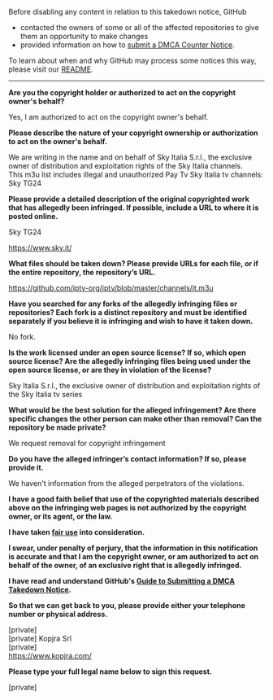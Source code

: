 Before disabling any content in relation to this takedown notice, GitHub
- contacted the owners of some or all of the affected repositories to give them an opportunity to make changes
- provided information on how to [submit a DMCA Counter Notice](https://docs.github.com/en/articles/guide-to-submitting-a-dmca-counter-notice).

To learn about when and why GitHub may process some notices this way, please visit our [README](https://github.com/github/dmca/blob/master/README.md).

---

**Are you the copyright holder or authorized to act on the copyright owner's behalf?**

Yes, I am authorized to act on the copyright owner's behalf.

**Please describe the nature of your copyright ownership or authorization to act on the owner's behalf.**

We are writing in the name and on behalf of Sky Italia S.r.l., the exclusive owner of distribution and exploitation rights of the Sky Italia channels.  
This m3u list includes illegal and unauthorized Pay Tv Sky Italia tv channels:  
Sky TG24

**Please provide a detailed description of the original copyrighted work that has allegedly been infringed. If possible, include a URL to where it is posted online.**

Sky TG24

https://www.sky.it/

**What files should be taken down? Please provide URLs for each file, or if the entire repository, the repository’s URL.**

https://github.com/iptv-org/iptv/blob/master/channels/it.m3u

**Have you searched for any forks of the allegedly infringing files or repositories? Each fork is a distinct repository and must be identified separately if you believe it is infringing and wish to have it taken down.**

No fork.

**Is the work licensed under an open source license? If so, which open source license? Are the allegedly infringing files being used under the open source license, or are they in violation of the license?**

Sky Italia S.r.l., the exclusive owner of distribution and exploitation rights of the Sky Italia tv series

**What would be the best solution for the alleged infringement? Are there specific changes the other person can make other than removal? Can the repository be made private?**

We request removal for copyright infringement

**Do you have the alleged infringer’s contact information? If so, please provide it.**

We haven't information from the alleged perpetrators of the violations.

**I have a good faith belief that use of the copyrighted materials described above on the infringing web pages is not authorized by the copyright owner, or its agent, or the law.**

**I have taken <a href="https://www.lumendatabase.org/topics/22">fair use</a> into consideration.**

**I swear, under penalty of perjury, that the information in this notification is accurate and that I am the copyright owner, or am authorized to act on behalf of the owner, of an exclusive right that is allegedly infringed.**

**I have read and understand GitHub's <a href="https://docs.github.com/articles/guide-to-submitting-a-dmca-takedown-notice/">Guide to Submitting a DMCA Takedown Notice</a>.**

**So that we can get back to you, please provide either your telephone number or physical address.**

[private]  
[private] Kopjra Srl  
[private]  
https://www.kopjra.com/

**Please type your full legal name below to sign this request.**

[private]
